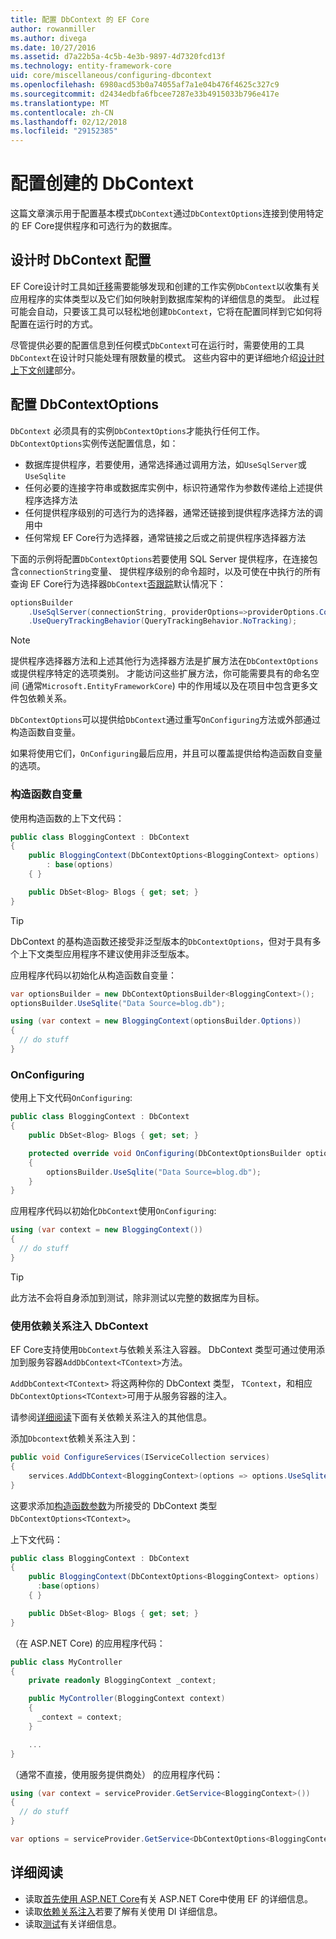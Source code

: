 ```yaml
---
title: 配置 DbContext 的 EF Core
author: rowanmiller
ms.author: divega
ms.date: 10/27/2016
ms.assetid: d7a22b5a-4c5b-4e3b-9897-4d7320fcd13f
ms.technology: entity-framework-core
uid: core/miscellaneous/configuring-dbcontext
ms.openlocfilehash: 6980acd53b0a74055af7a1e04b476f4625c327c9
ms.sourcegitcommit: d2434edbfa6fbcee7287e33b4915033b796e417e
ms.translationtype: MT
ms.contentlocale: zh-CN
ms.lasthandoff: 02/12/2018
ms.locfileid: "29152385"
---
```

# <a name="configuring-a-dbcontext"></a>配置创建的 DbContext

这篇文章演示用于配置基本模式`DbContext`通过`DbContextOptions`连接到使用特定的 EF Core提供程序和可选行为的数据库。

## <a name="design-time-dbcontext-configuration"></a>设计时 DbContext 配置

EF Core设计时工具如[迁移](xref:core/managing-schemas/migrations/index)需要能够发现和创建的工作实例`DbContext`以收集有关应用程序的实体类型以及它们如何映射到数据库架构的详细信息的类型。 此过程可能会自动，只要该工具可以轻松地创建`DbContext`，它将在配置同样到它如何将配置在运行时的方式。

尽管提供必要的配置信息到任何模式`DbContext`可在运行时，需要使用的工具`DbContext`在设计时只能处理有限数量的模式。 这些内容中的更详细地介绍[设计时上下文创建](xref:core/miscellaneous/cli/dbcontext-creation)部分。

## <a name="configuring-dbcontextoptions"></a>配置 DbContextOptions

`DbContext` 必须具有的实例`DbContextOptions`才能执行任何工作。 `DbContextOptions`实例传送配置信息，如：

- 数据库提供程序，若要使用，通常选择通过调用方法，如`UseSqlServer`或 `UseSqlite`
- 任何必要的连接字符串或数据库实例中，标识符通常作为参数传递给上述提供程序选择方法
- 任何提供程序级别的可选行为的选择器，通常还链接到提供程序选择方法的调用中
- 任何常规 EF Core行为选择器，通常链接之后或之前提供程序选择器方法

下面的示例将配置`DbContextOptions`若要使用 SQL Server 提供程序，在连接包含`connectionString`变量、 提供程序级别的命令超时，以及可使在中执行的所有查询 EF Core行为选择器`DbContext`[否跟踪](xref:core/querying/tracking#no-tracking-queries)默认情况下：

``` csharp
optionsBuilder
    .UseSqlServer(connectionString, providerOptions=>providerOptions.CommandTimeout(60))
    .UseQueryTrackingBehavior(QueryTrackingBehavior.NoTracking);
```

> [!NOTE]  
> 提供程序选择器方法和上述其他行为选择器方法是扩展方法在`DbContextOptions`或提供程序特定的选项类别。 才能访问这些扩展方法，你可能需要具有的命名空间 (通常`Microsoft.EntityFrameworkCore`) 中的作用域以及在项目中包含更多文件包依赖关系。

`DbContextOptions`可以提供给`DbContext`通过重写`OnConfiguring`方法或外部通过构造函数自变量。

如果将使用它们，`OnConfiguring`最后应用，并且可以覆盖提供给构造函数自变量的选项。

### <a name="constructor-argument"></a>构造函数自变量

使用构造函数的上下文代码：

``` csharp
public class BloggingContext : DbContext
{
    public BloggingContext(DbContextOptions<BloggingContext> options)
        : base(options)
    { }

    public DbSet<Blog> Blogs { get; set; }
}
```

> [!TIP]  
> DbContext 的基构造函数还接受非泛型版本的`DbContextOptions`，但对于具有多个上下文类型应用程序不建议使用非泛型版本。

应用程序代码以初始化从构造函数自变量：

``` csharp
var optionsBuilder = new DbContextOptionsBuilder<BloggingContext>();
optionsBuilder.UseSqlite("Data Source=blog.db");

using (var context = new BloggingContext(optionsBuilder.Options))
{
  // do stuff
}
```

### <a name="onconfiguring"></a>OnConfiguring

使用上下文代码`OnConfiguring`:

``` csharp
public class BloggingContext : DbContext
{
    public DbSet<Blog> Blogs { get; set; }

    protected override void OnConfiguring(DbContextOptionsBuilder optionsBuilder)
    {
        optionsBuilder.UseSqlite("Data Source=blog.db");
    }
}
```

应用程序代码以初始化`DbContext`使用`OnConfiguring`:

``` csharp
using (var context = new BloggingContext())
{
  // do stuff
}
```

> [!TIP]
> 此方法不会将自身添加到测试，除非测试以完整的数据库为目标。

### <a name="using-dbcontext-with-dependency-injection"></a>使用依赖关系注入 DbContext

EF Core支持使用`DbContext`与依赖关系注入容器。 DbContext 类型可通过使用添加到服务容器`AddDbContext<TContext>`方法。

`AddDbContext<TContext>` 将这两种你的 DbContext 类型， `TContext`，和相应`DbContextOptions<TContext>`可用于从服务容器的注入。

请参阅[详细阅读](#more-reading)下面有关依赖关系注入的其他信息。

添加`Dbcontext`依赖关系注入到：

``` csharp
public void ConfigureServices(IServiceCollection services)
{
    services.AddDbContext<BloggingContext>(options => options.UseSqlite("Data Source=blog.db"));
}
```

这要求添加[构造函数参数](#constructor-argument)为所接受的 DbContext 类型`DbContextOptions<TContext>`。

上下文代码：

``` csharp
public class BloggingContext : DbContext
{
    public BloggingContext(DbContextOptions<BloggingContext> options)
      :base(options)
    { }

    public DbSet<Blog> Blogs { get; set; }
}
```

（在 ASP.NET Core) 的应用程序代码：

``` csharp
public class MyController
{
    private readonly BloggingContext _context;

    public MyController(BloggingContext context)
    {
      _context = context;
    }

    ...
}
```

（通常不直接，使用服务提供商处） 的应用程序代码：

``` csharp
using (var context = serviceProvider.GetService<BloggingContext>())
{
  // do stuff
}

var options = serviceProvider.GetService<DbContextOptions<BloggingContext>>();
```

## <a name="more-reading"></a>详细阅读

* 读取[首先使用 ASP.NET Core](../get-started/aspnetcore/index.md)有关 ASP.NET Core中使用 EF 的详细信息。
* 读取[依赖关系注入](https://docs.microsoft.com/aspnet/core/fundamentals/dependency-injection)若要了解有关使用 DI 详细信息。
* 读取[测试](testing/index.md)有关详细信息。

